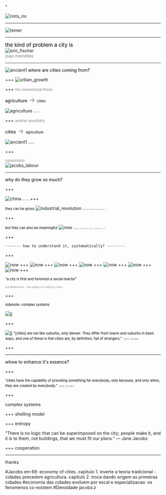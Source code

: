 .
---

![riots_rio](https://www.youtube.com/embed/FZURP0vPhB4?ecver=2)

---

![temer](pics/temer.jpg)

---
<span style="color:black; font-size: 1.2em;">the kind of problem a city is</span>
<br>
![eric_fischer](pics/erichfischer.jpg)
<br>
<span style="color:gray; font-size: 1em;">joao meirelles</span>

---
![ancient1](pics/ancient2_nasa.jpg)
<span style="color:black; font-size: 1em;">where are cities coming from?</span>
<br>

+++
![urban_growth](https://www.youtube.com/embed/cBi7v2HwcJ0?ecver=2)

+++
<span style="color:grey; font-size: 0.8em;">the conventional thesis</span>
<br>


<span style="color:black; font-size: 1em;">agriculture</span><span style="color:grey; font-size: 1.5em;">   ->   </span><span style="color:black; font-size: 0.8em;">cities</span>

![agriculture](pics/agriculture.jpg)
<span style="color:grey; font-size: 0.3em;">   egypt nile  </span>


+++
<span style="color:grey; font-size: 0.8em;">another possibility</span>
<br>

<span style="color:black; font-size: 1em;">cities</span><span style="color:grey; font-size: 1.5em;">   ->   </span><span style="color:black; font-size: 0.8em;">agriculture</span>

![ancient1](pics/catal_map_1964.png)
<span style="color:grey; font-size: 0.3em;">   çatalhöyük  </span>

+++

<span style="color:grey; font-size: 0.8em;">cooperation</span>
<br>
![jacobs_labour](pics/jacobs_labour.jpg)

---

<span style="color:black; font-size: 1em;">why do they grow so much?</span>
<br>

+++

![china](pics/china.jpg)
<span style="color:grey; font-size: 0.3em;">   yiwu / china   </span>
+++

<span style="color:black; font-size: 0.8em;">they can be gross</span>
![industrial_revolution](pics/industrial_revolution.jpg)
<span style="color:grey; font-size: 0.3em;">   industrial revoluction - manchester / uk   </span>

+++

<span style="color:black; font-size: 0.8em;">but they can also be meaningful</span>
![now](pics/now.jpg)
<span style="color:grey; font-size: 0.3em;">   national organization for women - washington dc / us   </span>

+++

	------- how to understand it, systematically? --------


+++

![now](pics/scaling_mamals.png)
+++
![now](pics/scaling_spatial.png)
+++
![now](pics/scaling_metrics.png)
+++
![now](pics/scaling_temporal_us.png)
+++
![now](pics/scaling_temporal_mexico.png)
+++
![now](pics/scaling_cities.png)
+++
![now](pics/interactions.png)
+++

<span style="color:black; font-size: 0.8em;">"a city is first and foremost a social reactor"</span>

<span style="color:grey; font-size: 0.6em;">luis bettencourt - the origins of scaling in cities</span>

+++

<span style="color:black; font-size: 0.8em;">sidenote: complex systems</span>

![jj](pics/complex.png)


+++

![jj](pics/jj2.jpg)
<span style="color:black; font-size: 0.8em;">"[cities] are not like suburbs, only denser. They differ from towns and suburbs in basic ways, and one of these is that cities are, by definition, full of strangers.”</span>
<span style="color:grey; font-size: 0.6em;">Jane Jacobs</span>
 


+++
 
---

<span style="color:black; font-size: 1em;">whow to enhance it's essence?</span>
<br>

+++

<span style="color:black; font-size: 0.8em;">“cities have the capability of providing something for everybody, only because, and only when, they are created by everybody.”</span>
<span style="color:grey; font-size: 0.6em;">Jane Jacobs</span>

+++

complex systems

+++
shelling model

+++
entropy




“There is no logic that can be superimposed on the city; people make it, and it is to them, not buildings, that we must fit our plans.” 
― Jane Jacobs
	



+++
cooperation

---
thanks


#Jacobs em 69: economy of cities. 
	capitulo 1. inverte a teoria tradicional - cidades precedem agricultura.
	capitulo 2. troca dando origem as primeiras cidades 
#economia das cidades evoluem por escal e especializacao: os fenomenos co-existem 
#Densidade jacobs:z
#
#